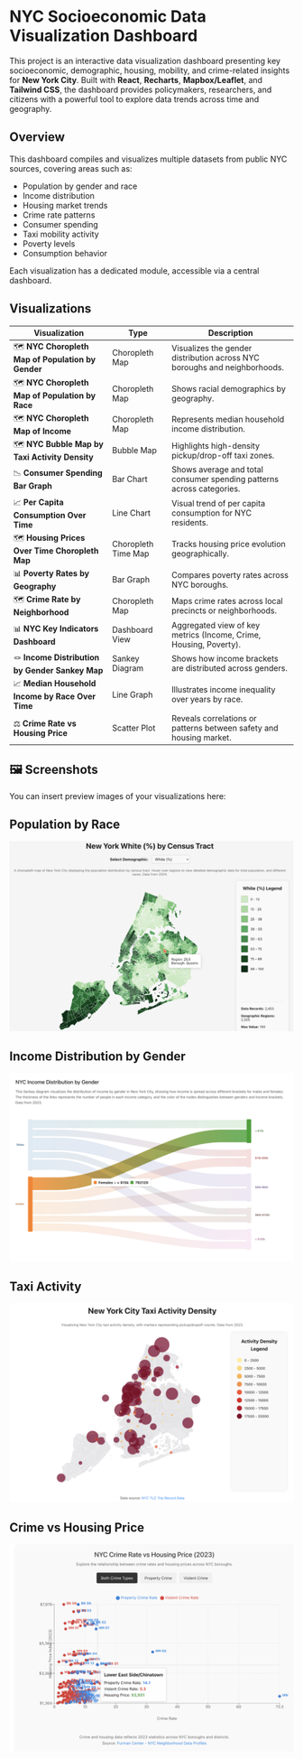 # NYC Socioeconomic Data Visualization Dashboard

This project is an interactive data visualization dashboard presenting key socioeconomic, demographic, housing, mobility, and crime-related insights for **New York City**. Built with **React**, **Recharts**, **Mapbox/Leaflet**, and **Tailwind CSS**, the dashboard provides policymakers, researchers, and citizens with a powerful tool to explore data trends across time and geography.

##  Overview

This dashboard compiles and visualizes multiple datasets from public NYC sources, covering areas such as:

- Population by gender and race
- Income distribution
- Housing market trends
- Crime rate patterns
- Consumer spending
- Taxi mobility activity
- Poverty levels
- Consumption behavior

Each visualization has a dedicated module, accessible via a central dashboard.

## Visualizations

| Visualization | Type | Description |
|---------------|------|-------------|
| 🗺️ **NYC Choropleth Map of Population by Gender** | Choropleth Map | Visualizes the gender distribution across NYC boroughs and neighborhoods. |
| 🗺️ **NYC Choropleth Map of Population by Race** | Choropleth Map | Shows racial demographics by geography. |
| 🗺️ **NYC Choropleth Map of Income** | Choropleth Map | Represents median household income distribution. |
| 🗺️ **NYC Bubble Map by Taxi Activity Density** | Bubble Map | Highlights high-density pickup/drop-off taxi zones. |
| 📉 **Consumer Spending Bar Graph** | Bar Chart | Shows average and total consumer spending patterns across categories. |
| 📈 **Per Capita Consumption Over Time** | Line Chart | Visual trend of per capita consumption for NYC residents. |
| 🗺️ **Housing Prices Over Time Choropleth Map** | Choropleth Time Map | Tracks housing price evolution geographically. |
| 📊 **Poverty Rates by Geography** | Bar Graph | Compares poverty rates across NYC boroughs. |
| 🗺️ **Crime Rate by Neighborhood** | Choropleth Map | Maps crime rates across local precincts or neighborhoods. |
| 📊 **NYC Key Indicators Dashboard** | Dashboard View | Aggregated view of key metrics (Income, Crime, Housing, Poverty). |
| 🪢 **Income Distribution by Gender Sankey Map** | Sankey Diagram | Shows how income brackets are distributed across genders. |
| 📈 **Median Household Income by Race Over Time** | Line Graph | Illustrates income inequality over years by race. |
| ⚖️ **Crime Rate vs Housing Price** | Scatter Plot | Reveals correlations or patterns between safety and housing market. |

## 🖼️ Screenshots

You can insert preview images of your visualizations here:

## Population by Race
![Population by Race](./images/pop_race_map.png)
## Income Distribution by Gender
![Gender vs Income](./images/gender_income.png)
## Taxi Activity
![Taxi Activity](./images/taxi_Activity.png)
## Crime vs Housing Price
![Crime vs Housing Price](./images/crime_vs_housing.png)